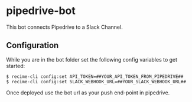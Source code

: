 # pipedrive-bot
This bot connects Pipedrive to a Slack Channel.

## Configuration

While you are in the bot folder set the following config variables to get started:

```
$ recime-cli config:set API_TOKEN=##YOUR_API_TOKEN_FROM_PIPEDRIVE##
$ recime-cli config:set SLACK_WEBHOOK_URL=##YOUR_SLACK_WEBHOOK_URL##

```

Once deployed use the bot url as your push end-point in pipedrive.
